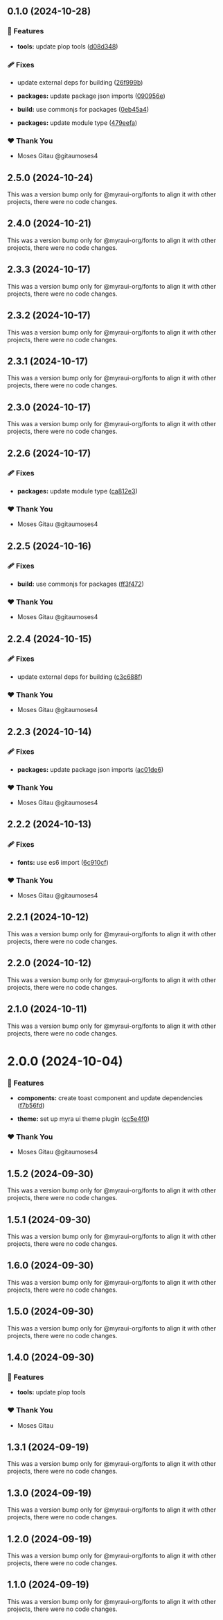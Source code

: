 ## 0.1.0 (2024-10-28)


### 🚀 Features

- **tools:** update plop tools ([d08d348](https://github.com/myraui-org/myraui/commit/d08d348))


### 🩹 Fixes

- update external deps for building ([26f999b](https://github.com/myraui-org/myraui/commit/26f999b))

- **packages:** update package json imports ([090956e](https://github.com/myraui-org/myraui/commit/090956e))

- **build:** use commonjs for packages ([0eb45a4](https://github.com/myraui-org/myraui/commit/0eb45a4))

- **packages:** update module type ([479eefa](https://github.com/myraui-org/myraui/commit/479eefa))


### ❤️  Thank You

- Moses Gitau @gitaumoses4

## 2.5.0 (2024-10-24)

This was a version bump only for @myraui-org/fonts to align it with other projects, there were no code changes.

## 2.4.0 (2024-10-21)

This was a version bump only for @myraui-org/fonts to align it with other projects, there were no code changes.

## 2.3.3 (2024-10-17)

This was a version bump only for @myraui-org/fonts to align it with other projects, there were no code changes.

## 2.3.2 (2024-10-17)

This was a version bump only for @myraui-org/fonts to align it with other projects, there were no code changes.

## 2.3.1 (2024-10-17)

This was a version bump only for @myraui-org/fonts to align it with other projects, there were no code changes.

## 2.3.0 (2024-10-17)

This was a version bump only for @myraui-org/fonts to align it with other projects, there were no code changes.

## 2.2.6 (2024-10-17)


### 🩹 Fixes

- **packages:** update module type ([ca812e3](https://github.com/myraui-org/myraui/commit/ca812e3))


### ❤️  Thank You

- Moses Gitau @gitaumoses4

## 2.2.5 (2024-10-16)


### 🩹 Fixes

- **build:** use commonjs for packages ([ff3f472](https://github.com/myraui-org/myraui/commit/ff3f472))


### ❤️  Thank You

- Moses Gitau @gitaumoses4

## 2.2.4 (2024-10-15)


### 🩹 Fixes

- update external deps for building ([c3c688f](https://github.com/myraui-org/myraui/commit/c3c688f))


### ❤️  Thank You

- Moses Gitau @gitaumoses4

## 2.2.3 (2024-10-14)


### 🩹 Fixes

- **packages:** update package json imports ([ac01de6](https://github.com/myraui-org/myraui/commit/ac01de6))


### ❤️  Thank You

- Moses Gitau @gitaumoses4

## 2.2.2 (2024-10-13)


### 🩹 Fixes

- **fonts:** use es6 import ([6c910cf](https://github.com/myraui-org/myraui/commit/6c910cf))


### ❤️  Thank You

- Moses Gitau @gitaumoses4

## 2.2.1 (2024-10-12)

This was a version bump only for @myraui-org/fonts to align it with other projects, there were no code changes.

## 2.2.0 (2024-10-12)

This was a version bump only for @myraui-org/fonts to align it with other projects, there were no code changes.

## 2.1.0 (2024-10-11)

This was a version bump only for @myraui-org/fonts to align it with other projects, there were no code changes.

# 2.0.0 (2024-10-04)


### 🚀 Features

- **components:** create toast component and update dependencies ([f7b56fd](https://github.com/myraui-org/myraui/commit/f7b56fd))

- **theme:** set up myra ui theme plugin ([cc5e4f0](https://github.com/myraui-org/myraui/commit/cc5e4f0))


### ❤️  Thank You

- Moses Gitau @gitaumoses4

## 1.5.2 (2024-09-30)

This was a version bump only for @myraui-org/fonts to align it with other projects, there were no code changes.

## 1.5.1 (2024-09-30)

This was a version bump only for @myraui-org/fonts to align it with other projects, there were no code changes.

## 1.6.0 (2024-09-30)

This was a version bump only for @myraui-org/fonts to align it with other projects, there were no code changes.

## 1.5.0 (2024-09-30)

This was a version bump only for @myraui-org/fonts to align it with other projects, there were no code changes.

## 1.4.0 (2024-09-30)


### 🚀 Features

- **tools:** update plop tools


### ❤️  Thank You

- Moses Gitau

## 1.3.1 (2024-09-19)

This was a version bump only for @myraui-org/fonts to align it with other projects, there were no code changes.

## 1.3.0 (2024-09-19)

This was a version bump only for @myraui-org/fonts to align it with other projects, there were no code changes.

## 1.2.0 (2024-09-19)

This was a version bump only for @myraui-org/fonts to align it with other projects, there were no code changes.

## 1.1.0 (2024-09-19)

This was a version bump only for @myraui-org/fonts to align it with other projects, there were no code changes.
